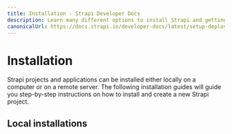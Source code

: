 ```yaml
---
title: Installation - Strapi Developer Docs
description: Learn many different options to install Strapi and getting started on using it.
canonicalUrl: https://docs.strapi.io/developer-docs/latest/setup-deployment-guides/installation.html
---
```


# Installation

Strapi projects and applications can be installed either locally on a computer or on a remote server. The following installation guides will guide you step-by-step instructions on how to install and create a new Strapi project.

## Local installations

<DocCardList />
